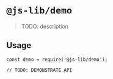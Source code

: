 # `@js-lib/demo`

> TODO: description

## Usage

```
const demo = require('@js-lib/demo');

// TODO: DEMONSTRATE API
```
